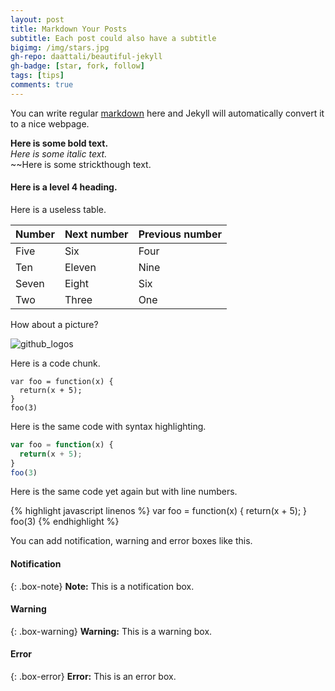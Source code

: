 ```yaml
---
layout: post
title: Markdown Your Posts
subtitle: Each post could also have a subtitle
bigimg: /img/stars.jpg
gh-repo: daattali/beautiful-jekyll
gh-badge: [star, fork, follow]
tags: [tips]
comments: true
---
```


You can write regular [markdown](https://github.com/adam-p/markdown-here/wiki/Markdown-Cheatsheet "Markdown Cheatsheet") here and Jekyll will automatically convert it to a nice webpage.

**Here is some bold text.**  
*Here is some italic text.*  
~~Here is some strickthough text.

#### Here is a level 4 heading.  

Here is a useless table.  

| Number | Next number | Previous number |
| :------ |:--- | :--- |
| Five | Six | Four |
| Ten | Eleven | Nine |
| Seven | Eight | Six |
| Two | Three | One |

How about a picture?  

![github_logos](https://maxcdn.icons8.com/app/uploads/2017/02/Github-Icon-1.png)

Here is a code chunk.  

~~~
var foo = function(x) {
  return(x + 5);
}
foo(3)
~~~

Here is the same code with syntax highlighting.  

```javascript
var foo = function(x) {
  return(x + 5);
}
foo(3)
```

Here is the same code yet again but with line numbers.  

{% highlight javascript linenos %}
var foo = function(x) {
  return(x + 5);
}
foo(3)
{% endhighlight %}

You can add notification, warning and error boxes like this.

#### Notification

{: .box-note}
**Note:** This is a notification box.

#### Warning

{: .box-warning}
**Warning:** This is a warning box.

#### Error

{: .box-error}
**Error:** This is an error box.
